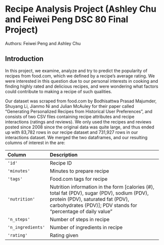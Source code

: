 # Recipe Analysis Project (Ashley Chu and Feiwei Peng DSC 80 Final Project)

Authors: Feiwei Peng and Ashley Chu

## Introduction

In this project, we examine, analyze and try to predict the popularity of recipes from food.com, which we defined by a recipe’s average rating. We were interested in this question due to our personal interests in cooking and finding highly rated and delicious recipes, and were wondering what factors could contribute to making a recipe of such qualities. 

Our dataset was scraped from food.com by Bodhisattwa Prasad Majumder, Shuyang Li, Jianmo Ni and Julian McAuley for their paper called “Generating Personalized Recipes from Historical User Preferences”, and consists of two CSV files containing recipe attributes and recipe interactions (ratings and reviews). We only used the recipes and reviews posted since 2008 since the original data was quite large, and thus ended up with 83,782 rows in our recipe dataset and 731,927 rows in our interactions dataset. We merged the two dataframes, and our resulting columns of interest in the are:

| Column             | Description
| :----------------- | :----------------------------------------|
| `'id'`             | Recipe ID                     |
| `'minutes'`        | Minutes to prepare recipe      |  
| `'tags'`           | Food.com tags for recipe|
| `'nutrition'`      | Nutrition information in the form [calories (#), total fat (PDV), sugar (PDV), sodium (PDV), protein (PDV), saturated fat (PDV), carbohydrates (PDV)]; PDV stands for “percentage of daily value” |
| `'n_steps'`        | Number of steps in recipe        |
| `'n_ingredients'`  | Number of ingredients in recipe  |
| `'rating'`    | Rating given        |
